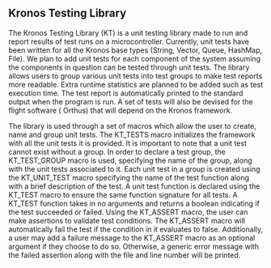## Kronos Testing Library

The Kronos Testing Library (KT) is a unit testing library made to run and report results of test runs on a
microcontroller. Currently, unit tests have been written for all the Kronos base types (String, Vector, Queue, HashMap,
File). We plan to add unit tests for each component of the system assuming the components in question can be tested
through unit tests. The library allows users to group various unit tests into test groups to make test reports more
readable. Extra runtime statistics are planned to be added such as test execution time. The test report is automatically
printed to the standard output when the program is run. A set of tests will also be devised for the flight software (
Orthus) that will depend on the Kronos framework.

The library is used through a set of macros which allow the user to create, name and group unit tests. The KT_TESTS
macro initializes the framework with all the unit tests it is provided. It is important to note that a unit test cannot
exist without a group. In order to declare a test group, the KT_TEST_GROUP macro is used, specifying the name of the
group, along with the unit tests associated to it. Each unit test in a group is created using the KT_UNIT_TEST macro
specifying the name of the test function along with a brief description of the test. A unit test function is declared
using the KT_TEST macro to ensure the same function signature for all tests. A KT_TEST function takes in no arguments
and returns a boolean indicating if the test succeeded or failed. Using the KT_ASSERT macro, the user can make
assertions to validate test conditions. The KT_ASSERT macro will automatically fail the test if the condition in it
evaluates to false. Additionally, a user may add a failure message to the KT_ASSERT macro as an optional argument if
they choose to do so. Otherwise, a generic error message with the failed assertion along with the file and line number
will be printed.